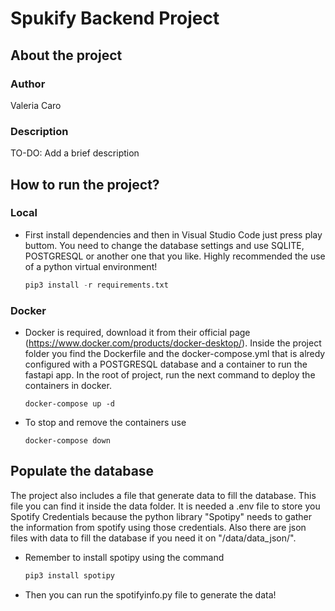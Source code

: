 # Spukify Backend Project

## About the project

### Author

Valeria Caro 

### Description

TO-DO: Add a brief description

## How to run the project?
### Local
- First install dependencies and then in Visual Studio Code just press play buttom. You need to change the database settings and use SQLITE, POSTGRESQL or another one that you like. Highly recommended the use of a python virtual environment!

    ```python
    pip3 install -r requirements.txt
    ```

### Docker

- Docker is required, download it from their official page (https://www.docker.com/products/docker-desktop/). Inside the project folder you find the Dockerfile and the docker-compose.yml that is alredy configured with a POSTGRESQL database and a container to run the fastapi app. In the root of project, run the next command to deploy the containers in docker.

    ```docker
    docker-compose up -d
    ```

- To stop and remove the containers use

    ```docker
    docker-compose down
    ```
## Populate the database

The project also includes a file that generate data to fill the database. This file you can find it inside the data folder. It is needed a .env file to store you Spotify Credentials because the python library "Spotipy" needs to gather the information from spotify using those credentials. Also there are json files with data to fill the database if you need it on "/data/data_json/".

- Remember to install spotipy using the command

    ```python
    pip3 install spotipy
    ```
- Then you can run the spotifyinfo.py file to generate the data!




